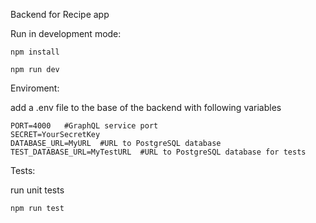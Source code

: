 Backend for Recipe app

Run in development mode:
```
npm install

npm run dev
```

Enviroment:

add a .env file to the base of the backend with following variables
```
PORT=4000   #GraphQL service port
SECRET=YourSecretKey
DATABASE_URL=MyURL  #URL to PostgreSQL database
TEST_DATABASE_URL=MyTestURL  #URL to PostgreSQL database for tests
```

Tests:

run unit tests
```
npm run test
```